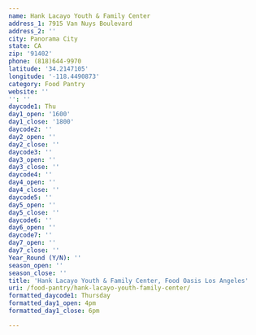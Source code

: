 ```yaml
---
name: Hank Lacayo Youth & Family Center
address_1: 7915 Van Nuys Boulevard
address_2: ''
city: Panorama City
state: CA
zip: '91402'
phone: (818)644-9970
latitude: '34.2147105'
longitude: '-118.4490873'
category: Food Pantry
website: ''
'': ''
daycode1: Thu
day1_open: '1600'
day1_close: '1800'
daycode2: ''
day2_open: ''
day2_close: ''
daycode3: ''
day3_open: ''
day3_close: ''
daycode4: ''
day4_open: ''
day4_close: ''
daycode5: ''
day5_open: ''
day5_close: ''
daycode6: ''
day6_open: ''
daycode7: ''
day7_open: ''
day7_close: ''
Year_Round (Y/N): ''
season_open: ''
season_close: ''
title: 'Hank Lacayo Youth & Family Center, Food Oasis Los Angeles'
uri: /food-pantry/hank-lacayo-youth-family-center/
formatted_daycode1: Thursday
formatted_day1_open: 4pm
formatted_day1_close: 6pm

---
```


